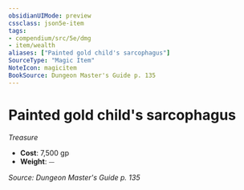 ```yaml
---
obsidianUIMode: preview
cssclass: json5e-item
tags:
- compendium/src/5e/dmg
- item/wealth
aliases: ["Painted gold child's sarcophagus"]
SourceType: "Magic Item"
NoteIcon: magicitem
BookSource: Dungeon Master's Guide p. 135
---
```

# Painted gold child's sarcophagus
*Treasure*  

- **Cost**: 7,500 gp
- **Weight**: ⏤

*Source: Dungeon Master's Guide p. 135*